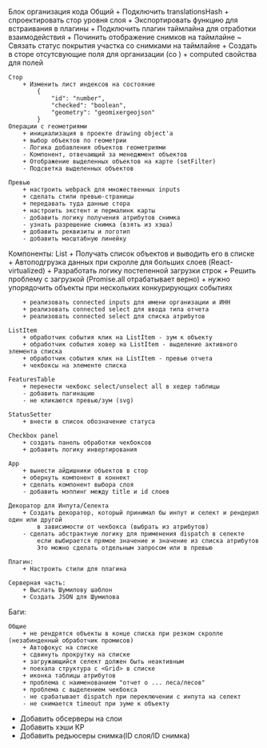 Блок организация кода
    Общий
        + Подключить translationsHash
        + спроектировать стор уровня слоя
        + Экспортировать функцию для встраивания в плагины
        + Подключить плагин таймлайна для отработки взаимодействия
        + Починить отображение снимков на таймлайне
        ~ Связать статус покрытия участка со снимками на таймлайне
        + Создать в сторе отсутсвующие поля для организации (со )
        + computed свойства для полей

    Стор
        + Изменить лист индексов на состояние
            {
                "id": "number",
                "checked": "boolean",
                "geometry": "geomixergeojson"
            }
    Операции с геометриями
        + инициализация в проекте drawing object'a
        + выбор объектов по геометрии
        - Логика добавления объектов геометриями
        - Компонент, отвечающий за менеджмент объектов
        + Отображение выделенных объектов на карте (setFilter)
        - Подсветка выделенных объектов

    Превью
        + настроить webpack для множественных inputs
        + сделать стили превью-страницы
        + передавать туда данные стора
        + настроить экстент и пермалинк карты
        - добавить логику получения атрибутов снимка
        - узнать разрешение снимка (взять из хэша)
        + добавить реквизиты и логотип
        - добавить масштабную линейку

Компоненты:
    List
        + Получать список объектов и выводить его в списке
        + Автоподгрузка данных при скролле для больших слоев (React-virtualized)
        + Разработать логику постепенной загрузки строк
        + Решить проблему с загрузкой (Promise.all отрабатывает верно)
        + нужно упорядочить объекты при нескольких конкурирующих событиях

        + реализовать connected inputs для имени организации и ИНН
        + реализовать connected select для ввода типа отчета
        + реализовать connected select для списка атрибутов

    ListItem
        + обработчик события клик на ListItem - зум к объекту
        + обработчик события ховер на ListItem - выделение активного элемента списка
        + обработчик события клик на ListItem - превью отчета
        + чекбоксы на элементе списка

    FeaturesTable
        + перенести чекбокс select/unselect all в хедер таблицы
        - добавить пагинацию
        - не кликаются превью/зум (svg)

    StatusSetter
        + внести в список обозначение статуса

    Checkbox panel
        + создать панель обработки чекбоксов
        + добавить логику инвертирования

    App
        + вынести айдишники объектов в стор
        + обернуть компонент в коннект
        + сделать компонент выбора слоя
        - добавить мэппинг между title и id слоев

    Декоратор для Инпута/Селекта
        + Создать декоратор, который принимал бы инпут и селект и рендерил один или другой
            в зависимости от чекбокса (выбрать из атрибутов)
        - сделать абстрактную логику для применения dispatch в селекте
            если выбирается прямое значение и значение из списка атрибутов
            Это можно сделать отдельным запросом или в превью

    Плагин:
        + Настроить стили для плагина

    Серверная часть:
        + Выслать Шумилову шаблон
        + Создать JSON для Шумилова

Баги:

    Общие
        + не рендрятся объекты в конце списка при резком скролле (незабинденный обработчик промисов)
        + Автофокус на списке
        + сдвинуть прокрутку на списке
        + загружающийся селект должен быть неактивным
        + поехала структура с <Grid> в списке
        + иконка таблицы атрибутов
        + проблема с наименованием "отчет о ... леса/лесов"
        + проблема с выделением чекбокса
        - не срабатывает dispatch при переключении с инпута на селект
        - не снимается timeout при зуме к объекту

- Добавить обсерверы на слои
- Добавить хэши КР
- Добавить редьюсеры снимка(ID слоя/ID снимка)

